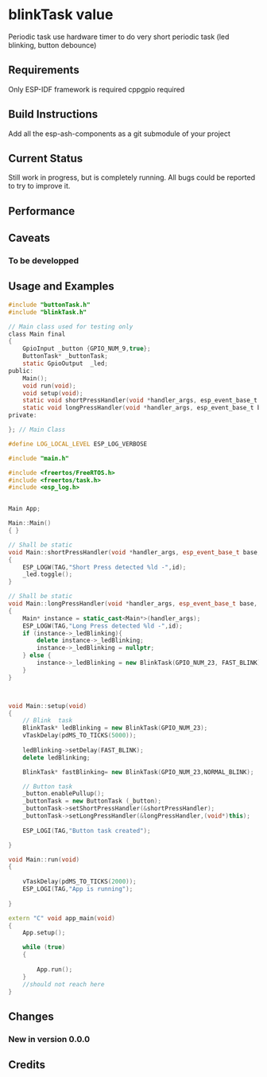 # blinkTask value

Periodic task use hardware timer to do very short periodic task (led blinking, button debounce)

## Requirements

Only ESP-IDF framework is required
cppgpio required

## Build Instructions

Add all the esp-ash-components as a git submodule of your project

## Current Status

Still work in progress, but is completely running. All bugs 
could be reported to try to improve it.

## Performance



## Caveats

### To be developped



## Usage and Examples
```h
#include "buttonTask.h" 
#include "blinkTask.h" 

// Main class used for testing only
class Main final
{
    GpioInput _button {GPIO_NUM_9,true};
    ButtonTask* _buttonTask;
    static GpioOutput  _led; 
public:
    Main();
    void run(void);
    void setup(void);
    static void shortPressHandler(void *handler_args, esp_event_base_t base, int32_t id, void *event_data);
    static void longPressHandler(void *handler_args, esp_event_base_t base, int32_t id, void *event_data);
private:

}; // Main Class
```

```cpp
#define LOG_LOCAL_LEVEL ESP_LOG_VERBOSE

#include "main.h"

#include <freertos/FreeRTOS.h>
#include <freertos/task.h>
#include <esp_log.h>


Main App;

Main::Main()
{ }

// Shall be static
void Main::shortPressHandler(void *handler_args, esp_event_base_t base, int32_t id, void *event_data)
{
    ESP_LOGW(TAG,"Short Press detected %ld -",id);
    _led.toggle();
}

// Shall be static
void Main::longPressHandler(void *handler_args, esp_event_base_t base, int32_t id, void *event_data)
{
    Main* instance = static_cast<Main*>(handler_args);
    ESP_LOGW(TAG,"Long Press detected %ld -",id);
    if (instance->_ledBlinking){
        delete instance->_ledBlinking;
        instance->_ledBlinking = nullptr;
    } else {
        instance->_ledBlinking = new BlinkTask(GPIO_NUM_23, FAST_BLINK);
    }
}



void Main::setup(void)
{
    // Blink  task
    BlinkTask* ledBlinking = new BlinkTask(GPIO_NUM_23);
    vTaskDelay(pdMS_TO_TICKS(5000));
    
    ledBlinking->setDelay(FAST_BLINK);
    delete ledBlinking;

    BlinkTask* fastBlinking= new BlinkTask(GPIO_NUM_23,NORMAL_BLINK);

    // Button task
    _button.enablePullup();
    _buttonTask = new ButtonTask (_button);
    _buttonTask->setShortPressHandler(&shortPressHandler);
    _buttonTask->setLongPressHandler(&longPressHandler,(void*)this);
    
    ESP_LOGI(TAG,"Button task created");

}

void Main::run(void)
{
 
    vTaskDelay(pdMS_TO_TICKS(2000));
    ESP_LOGI(TAG,"App is running");
    
}

extern "C" void app_main(void)
{
    App.setup();

    while (true)
    {
        
        App.run();
    }    
    //should not reach here
}

```

## Changes

### New in version 0.0.0


## Credits


